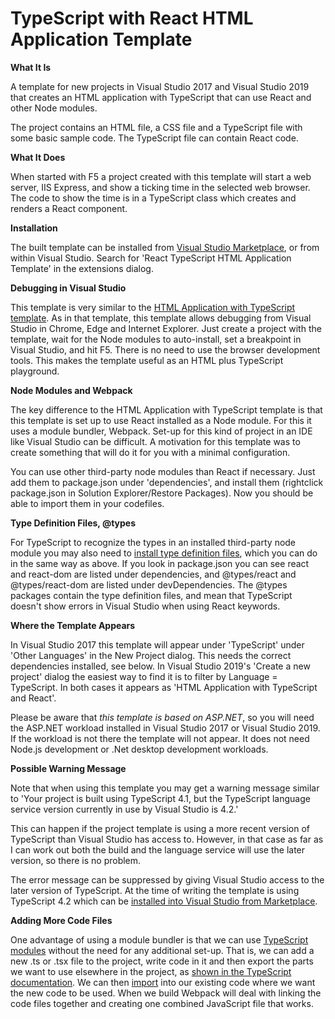 # TypeScript with React HTML Application Template

**What It Is**

A template for new projects in Visual Studio 2017 and Visual Studio 2019 that creates an HTML application with TypeScript that can use React and other Node modules.

The project contains an HTML file, a CSS file and a TypeScript file with some basic sample code.  The TypeScript file can contain React code.

**What It Does**

When started with F5 a project created with this template will start a web server, IIS Express, and show a ticking time in the selected web browser.  The code to show the time is in a TypeScript class which creates and renders a React component.

**Installation**

The built template can be installed from [Visual Studio Marketplace](https://marketplace.visualstudio.com/items?itemName=Rich-Newman.ReactTypeScriptHTMLApplicationTemplate), or from within Visual Studio. Search for 'React TypeScript HTML Application Template' in the extensions dialog.

**Debugging in Visual Studio**

This template is very similar to the [HTML Application with TypeScript template](https://marketplace.visualstudio.com/items?itemName=Rich-Newman.TypeScriptHTMLApplicationTemplate).  As in that template, this template allows debugging from Visual Studio in Chrome, Edge and Internet Explorer. Just create a project with the template, wait for the Node modules to auto-install, set a breakpoint in Visual Studio, and hit F5. There is no need to use the browser development tools. This makes the template useful as an HTML plus TypeScript playground.

**Node Modules and Webpack**

The key difference to the HTML Application with TypeScript template is that this template is set up to use React installed as a Node module.  For this it uses a module bundler, Webpack.  Set-up for this kind of project in an IDE like Visual Studio can be difficult.  A motivation for this template was to create something that will do it for you with a minimal configuration.

You can use other third-party node modules than React if necessary.  Just add them to package.json under 'dependencies', and install them (rightclick package.json in Solution Explorer/Restore Packages).  Now you should be able to import them in your codefiles. 

**Type Definition Files, @types** 

For TypeScript to recognize the types in an installed third-party node module you may also need to [install type definition files](https://www.typescriptlang.org/docs/handbook/2/type-declarations.html#definitelytyped--types), which you can do in the same way as above.  If you look in package.json you can see react and react-dom are listed under dependencies, and @types/react and @types/react-dom are listed under devDependencies.  The @types packages contain the type definition files, and mean that TypeScript doesn't show errors in Visual Studio when using React keywords.

**Where the Template Appears**

In Visual Studio 2017 this template will appear under 'TypeScript' under 'Other Languages' in the New Project dialog.  This needs the correct dependencies installed, see below. In Visual Studio 2019's 'Create a new project' dialog the easiest way to find it is to filter by Language = TypeScript. In both cases it appears as 'HTML Application with TypeScript and React'.

Please be aware that *this template is based on ASP<span>.</span>NET*, so you will need the ASP<span>.</span>NET workload installed in Visual Studio 2017 or Visual Studio 2019.  If the workload is not there the template will not appear.  It does not need Node.js development or .Net desktop development workloads.

**Possible Warning Message**

Note that when using this template you may get a warning message similar to 'Your project is built using TypeScript 4.1, but the TypeScript language service version currently in use by Visual Studio is 4.2.'   

This can happen if the project template is using a more recent version of TypeScript than Visual Studio has access to.  However, in that case as far as I can work out both the build and the language service will use the later version, so there is no problem.

The error message can be suppressed by giving Visual Studio access to the later version of TypeScript.  At the time of writing the template is using TypeScript 4.2 which can be [installed into Visual Studio from Marketplace](https://marketplace.visualstudio.com/items?itemName=TypeScriptTeam.typescript-42).

**Adding More Code Files**

One advantage of using a module bundler is that we can use [TypeScript modules](https://www.typescriptlang.org/docs/handbook/modules.html) without the need for any additional set-up.  That is, we can add a new .ts or .tsx file to the project, write code in it and then export the parts we want to use elsewhere in the project, as [shown in the TypeScript documentation](https://www.typescriptlang.org/docs/handbook/modules.html#export).  We can then [import](https://www.typescriptlang.org/docs/handbook/modules.html#import) into our existing code where we want the new code to be used.  When we build Webpack will deal with linking the code files together and creating one combined JavaScript file that works.